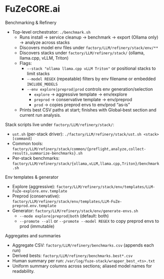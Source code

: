 # FuZeCORE.ai

Benchmarking & Refinery
- Top-level orchestrator: `./benchmark.sh`
  - Runs install → service cleanup → benchmark → export (Ollama only) → analyze across stacks
  - Discovers model env files under `factory/LLM/refinery/stack/env/**`
  - Discovers stacks under `factory/LLM/refinery/stack/` (ollama, llama.cpp, vLLM, Triton)
  - Flags:
    - `--stack "ollama llama.cpp vLLM Triton"` or positional stacks to limit stacks
    - `--model REGEX` (repeatable) filters by env filename or embedded `INCLUDE_MODELS`
    - `--env explore|preprod|prod` controls env generation/selection
      - `explore` → aggressive template → env/explore
      - `preprod` → conservative template → env/preprod
      - `prod` → copies preprod envs to env/prod “as‑is”
  - Prints best CSV paths at start; finishes with Global‑best section and current run analysis.

Stack scripts live under `factory/LLM/refinery/stack/`:
- `ust.sh` (per-stack driver): `./factory/LLM/refinery/stack/ust.sh <stack> [command]`
- Common tools: `factory/LLM/refinery/stack/common/{preflight,analyze,collect-results,summarize-benchmarks}.sh`
- Per-stack benchmarks: `factory/LLM/refinery/stack/{ollama,vLLM,llama.cpp,Triton}/benchmark.sh`

Env templates & generator
- Explore (aggressive): `factory/LLM/refinery/stack/env/templates/LLM-FuZe-explore.env.template`
- Preprod (conservative): `factory/LLM/refinery/stack/env/templates/LLM-FuZe-preprod.env.template`
- Generator: `factory/LLM/refinery/stack/env/generate-envs.sh`
  - `--mode explore|preprod|both` (default: both)
  - `--promote --all` or `--promote --model REGEX` to copy preprod envs to prod (immutable)

Aggregates and summaries
- Aggregate CSV: `factory/LLM/refinery/benchmarks.csv` (appends each run)
- Derived bests: `factory/LLM/refinery/benchmarks.best*.csv`
- Human summary per run: `/var/log/fuze-stack/wrapper_best_<ts>.txt`
- Uniform summary columns across sections; aliased model names for readability.
